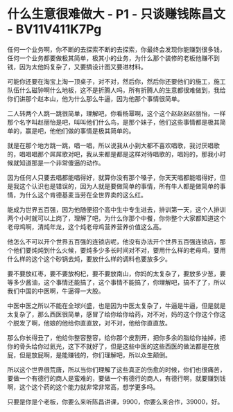 # 什么生意很难做大 - P1 - 只谈赚钱陈昌文 - BV11V411K7Pg

任何一个业务啊，你不断的去探索不断的去探索，你最终会发现你能赚到很多钱，任何一个业务都要做极其简单，极其小的业务，为什么那个装修的老板他赚不到钱，因为太他妈复杂了，又要搞设计图又要进材料。

可能你还要在淘宝上淘一顶桌子，对不对，然后你，然后你还要他们的施工，施工队伍什么磁钟啊什么地板，这不是折腾人吗，所有折腾人的生意都很难做到，我给你们讲那个赵本山，他为什么那么牛逼，因为他那个事情很简单。

二人转两个人跳一跳很简单，理解吧，你看杨幂啊，这个这个赵赵赵赵丽怡，一样那个名字叫赵丽怡是吧，叫叫他们什么鸟，是那个妹子，他们这些事情都是极其简单的，赢是吧，他他们做的事情是极其简单的。

就是在那个地方跳一跳，唱一唱，所以说我从小到大都不喜欢唱歌，我讨厌唱歌的，唱唱唱那个屌屌歌对吧，我从来都是都是这样对待唱歌的，唱妈的，那我小时候就知道那是一个非常傻逼的动作。

因为任何人只要去唱都能唱得好，就算你没有那个嗓子，你天天唱都能唱得好，但是我这个认识也是错误的，因为人就是要做简单的事情，所有牛人都是做简单的事情，为什么这个肯德基麦当劳在全世界卖的这么红。

能成为世界五百强，因为他随便招个高中生中专生进去，排训第一天，这个人排训两个小时就可以上岗了，理解了吧，为什么你那个中餐，你你整个大家都知道这个老母鸡啊，清炖年龙，这个炖老母鸡营养营养价值这么高。

他怎么不可以开个世界五百强的连锁店呢，他没有办法开个世界五百强连锁店，那个他们要炖炖到什么火候，要炖多少多长时间对不对，要用什么样的老母鸡，要用什么样的这个这个砂锅去炖，要放什么样的调料也要放多少。

要不要放红枣，要不要放枸杞，要不要放南山，你妈的太复杂了，要放多少葱，要等多少酱油，这个事情还能搞了，这个事情不能搞了，你理解吧，搞不了了，所以我们中国的中医啊，牛逼得一大股。

中医中医之所以不能在全球兴盛，也是因为中医太复杂了，牛逼是牛逼，但是就是太复杂了，那么西医很简单，感冒了给你给你给药，对不对，妈的这个你这个你这个脱发了啊，他娘的他给你直直放，对不对，他给你直直放。

那么你长得丑了，他给你整容整容，给你那个皮割开，把你多余的脂给你抽掉，把你的骨头给你过氦光，这下不就好了，但是这些中医的这些西医的做法都是在放屁，但是放屁啊，是能赚钱的，你们理解吧，所以众生颠倒。

所以这个世界很荒唐，所以当你们理解了这些真正的伤愈的时候，你们也很痛苦，要做一个有德行的商人是蛮难的，要做一个有德行的商人，有德行啊，就要赚到钱啊，这个这个药的这个能力就非常非常高，想学更多吗。

只要是你是个老板，你要么来听陈昌讲课，9900，你要么来合作，39000，好。